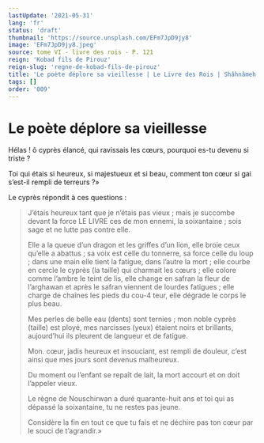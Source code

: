 ```yaml
---
lastUpdate: '2021-05-31'
lang: 'fr'
status: 'draft'
thumbnail: 'https://source.unsplash.com/EFm7JpD9jy8'
image: 'EFm7JpD9jy8.jpeg'
source: tome VI - livre des rois - P. 121
reign: 'Kobad fils de Pirouz'
reign-slug: 'regne-de-kobad-fils-de-pirouz'
title: 'Le poète déplore sa vieillesse | Le Livre des Rois | Shâhnâmeh'
tags: []
order: '009'
---
```


<!-- LTeX: language=fr -->

# Le poète déplore sa vieillesse

Hélas ! ô cyprès élancé, qui ravissais les cœurs, pourquoi es-tu devenu si triste ?

Toi qui étais si heureux, si majestueux et si beau, comment ton cœur si gai s’est-il rempli de terreurs ?»

Le cyprès répondit à ces questions :

> J’étais heureux tant que je n’étais pas vieux ; mais je succombe devant la force LE LIVRE ces de mon ennemi, la soixantaine ; sois sage et ne lutte pas contre elle.
>
> Elle a la queue d’un dragon et les griffes d’un lion, elle broie ceux qu’elle a abattus ; sa voix est celle du tonnerre, sa force celle du loup ; dans une main elle tient la fatigue, dans l’autre la mort ; elle courbe en cercle le cyprès (la taille) qui charmait les cœurs ; elle colore comme l’ambre le teint de lis, elle change en safran la fleur de l’arghawan et après le safran viennent de lourdes fatigues ; elle charge de chaînes les pieds du cou-4 teur, elle dégrade le corps le plus beau.
>
> Mes perles de belle eau (dents) sont ternies ; mon noble cyprès (taille) est ployé, mes narcisses (yeux) étaient noirs et brillants, aujourd’hui ils pleurent de langueur et de fatigue.
>
> Mon. cœur, jadis heureux et insouciant, est rempli de douleur, c’est ainsi que mes jours sont devenus malheureux.
>
> Du moment ou l’enfant se repaît de lait, la mort accourt et on doit l’appeler vieux.
>
> Le règne de Nouschirwan a duré quarante-huit ans et toi qui as dépassé la soixantaine, tu ne restes pas jeune.
>
> Considère la fin en tout ce que tu fais et ne déchire pas ton cœur par le souci de t’agrandir.»
